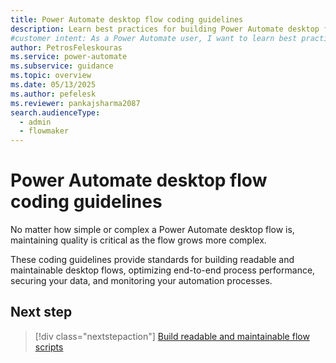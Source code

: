 ```yaml
---
title: Power Automate desktop flow coding guidelines
description: Learn best practices for building Power Automate desktop flows with coding guidelines. Improve consistency, performance, and maintainability.
#customer intent: As a Power Automate user, I want to learn best practices for building and maintaining efficient desktop flows.
author: PetrosFeleskouras
ms.service: power-automate
ms.subservice: guidance
ms.topic: overview
ms.date: 05/13/2025
ms.author: pefelesk
ms.reviewer: pankajsharma2087
search.audienceType: 
  - admin
  - flowmaker
---
```


# Power Automate desktop flow coding guidelines

No matter how simple or complex a Power Automate desktop flow is, maintaining quality is critical as the flow grows more complex.

These coding guidelines provide standards for building readable and maintainable desktop flows, optimizing end-to-end process performance, securing your data, and monitoring your automation processes.

## Next step

> [!div class="nextstepaction"]
> [Build readable and maintainable flow scripts](build-readable-flow-scripts.md)

